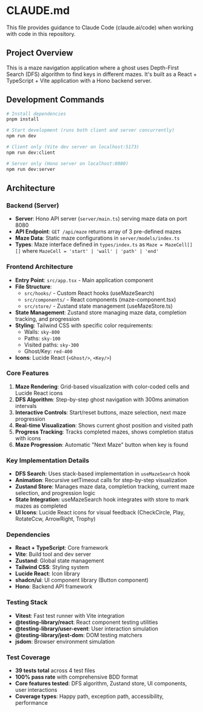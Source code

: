 # CLAUDE.md

This file provides guidance to Claude Code (claude.ai/code) when working with code in this repository.

## Project Overview

This is a maze navigation application where a ghost uses Depth-First Search (DFS) algorithm to find keys in different mazes. It's built as a React + TypeScript + Vite application with a Hono backend server.

## Development Commands

```bash
# Install dependencies  
pnpm install

# Start development (runs both client and server concurrently)
npm run dev

# Client only (Vite dev server on localhost:5173)
npm run dev:client

# Server only (Hono server on localhost:8080)
npm run dev:server
```

## Architecture

### Backend (Server)
- **Server**: Hono API server (`server/main.ts`) serving maze data on port 8080
- **API Endpoint**: `GET /api/maze` returns array of 3 pre-defined mazes
- **Maze Data**: Static maze configurations in `server/models/index.ts`
- **Types**: Maze interface defined in `types/index.ts` as `Maze = MazeCell[][]` where `MazeCell = 'start' | 'wall' | 'path' | 'end'`

### Frontend Architecture
- **Entry Point**: `src/app.tsx` - Main application component
- **File Structure**:
  - `src/hooks/` - Custom React hooks (useMazeSearch)
  - `src/components/` - React components (maze-component.tsx)
  - `src/store/` - Zustand state management (useMazeStore.ts)
- **State Management**: Zustand store managing maze data, completion tracking, and progression
- **Styling**: Tailwind CSS with specific color requirements:
  - Walls: `sky-800`
  - Paths: `sky-100` 
  - Visited paths: `sky-300`
  - Ghost/Key: `red-400`
- **Icons**: Lucide React (`<Ghost/>`, `<Key/>`)

### Core Features
1. **Maze Rendering**: Grid-based visualization with color-coded cells and Lucide React icons
2. **DFS Algorithm**: Step-by-step ghost navigation with 300ms animation intervals
3. **Interactive Controls**: Start/reset buttons, maze selection, next maze progression
4. **Real-time Visualization**: Shows current ghost position and visited path
5. **Progress Tracking**: Tracks completed mazes, shows completion status with icons
6. **Maze Progression**: Automatic "Next Maze" button when key is found

### Key Implementation Details
- **DFS Search**: Uses stack-based implementation in `useMazeSearch` hook
- **Animation**: Recursive setTimeout calls for step-by-step visualization
- **Zustand Store**: Manages maze data, completion tracking, current maze selection, and progression logic
- **State Integration**: useMazeSearch hook integrates with store to mark mazes as completed
- **UI Icons**: Lucide React icons for visual feedback (CheckCircle, Play, RotateCcw, ArrowRight, Trophy)

### Dependencies
- **React + TypeScript**: Core framework
- **Vite**: Build tool and dev server  
- **Zustand**: Global state management
- **Tailwind CSS**: Styling system
- **Lucide React**: Icon library
- **shadcn/ui**: UI component library (Button component)
- **Hono**: Backend API framework

### Testing Stack
- **Vitest**: Fast test runner with Vite integration
- **@testing-library/react**: React component testing utilities
- **@testing-library/user-event**: User interaction simulation
- **@testing-library/jest-dom**: DOM testing matchers
- **jsdom**: Browser environment simulation

### Test Coverage
- **39 tests total** across 4 test files
- **100% pass rate** with comprehensive BDD format
- **Core features tested**: DFS algorithm, Zustand store, UI components, user interactions
- **Coverage types**: Happy path, exception path, accessibility, performance